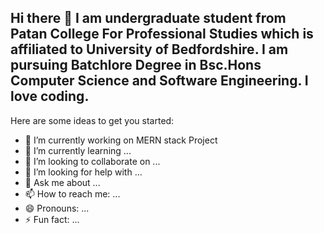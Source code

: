 ## Hi there 👋 I am undergraduate student from Patan College For Professional Studies which is affiliated to University of Bedfordshire. I am pursuing Batchlore Degree in Bsc.Hons Computer Science and Software Engineering. I love coding.

Here are some ideas to get you started:

- 🔭 I’m currently working on MERN stack Project
- 🌱 I’m currently learning ...
- 👯 I’m looking to collaborate on ...
- 🤔 I’m looking for help with ...
- 💬 Ask me about ...
- 📫 How to reach me: ...
- 😄 Pronouns: ...
- ⚡ Fun fact: ...
